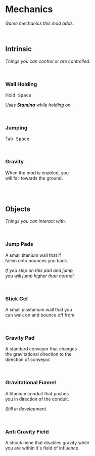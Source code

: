 
# Mechanics

*Game mechanics this mod adds.*

<br>

## Intrinsic

*Things you can control or are controlled.*

<br>

### Wall Holding

Hold  <kbd>Space</kbd>

*Uses **Stamina** while holding on.*

<br>

### Jumping

Tab  <kbd>Space</kbd>

<br>

### Gravity

When the mod is enabled, you <br>
will fall towards the ground.

<br>
<br>

## Objects

*Things you can interact with.*

<br>

### Jump Pads

A small titanium wall that if <br>
fallen onto bounces you back.

*If you step on this pad and jump,* <br>
*you will jump higher than normal.*

<br>

### Stick Gel

A small plastanium wall that you <br>
can walk on and bounce off from.

<br>

### Gravity Pad

A standard conveyor that changes <br>
the gravitational direction to the <br>
direction of conveyor.

<br>

### Gravitational Funnel

A titanium conduit that pushes <br>
you in direction of the conduit.

*Still in development.*

<br>

### Anti Gravity Field

A shock mine that disables gravity while <br>
you are within it's field of influence.

<br>
